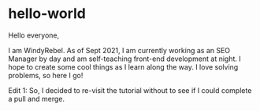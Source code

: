 # hello-world

Hello everyone,

I am WindyRebel. As of Sept 2021, I am currently working as an SEO Manager by day and am self-teaching front-end development at night. I hope to create some cool things as I learn along the way. I love solving problems, so here I go!

Edit 1: So, I decided to re-visit the tutorial without to see if I could complete a pull and merge.
